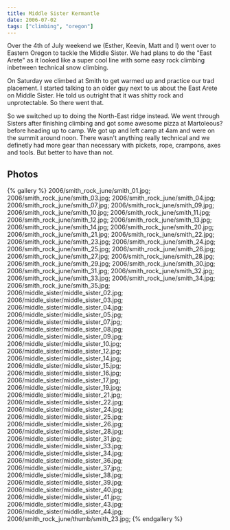 ```yaml
---
title: Middle Sister Kermantle
date: 2006-07-02
tags: ["climbing", "oregon"]
---
```

Over the 4th of July weekend we (Esther, Keevin, Matt and I) went over to Eastern Oregon to tackle the Middle Sister.  We had plans to do the "East Arete" as it looked like a super cool line with some easy rock climbing inbetween technical snow climbing.

On Saturday we climbed at Smith to get warmed up and practice our trad placement.  I started talking to an older guy next to us about the East Arete on Middle Sister.  He told us outright that it was shitty rock and unprotectable.  So there went that.

So we switched up to doing the North-East ridge instead.  We went through Sisters after finishing climbing and got some awesome pizza at Martoleous? before heading up to camp.  We got up and left camp at 4am and were on the summit around noon.  There wasn't anything really technical and we definetly had more gear than necessary with pickets, rope, crampons, axes and tools.  But better to have than not.


## Photos 

{% gallery %} 
2006/smith_rock_june/smith_01.jpg;
2006/smith_rock_june/smith_03.jpg;
2006/smith_rock_june/smith_04.jpg;
2006/smith_rock_june/smith_07.jpg;
2006/smith_rock_june/smith_09.jpg;
2006/smith_rock_june/smith_10.jpg;
2006/smith_rock_june/smith_11.jpg;
2006/smith_rock_june/smith_12.jpg;
2006/smith_rock_june/smith_13.jpg;
2006/smith_rock_june/smith_14.jpg;
2006/smith_rock_june/smith_20.jpg;
2006/smith_rock_june/smith_21.jpg;
2006/smith_rock_june/smith_22.jpg;
2006/smith_rock_june/smith_23.jpg;
2006/smith_rock_june/smith_24.jpg;
2006/smith_rock_june/smith_25.jpg;
2006/smith_rock_june/smith_26.jpg;
2006/smith_rock_june/smith_27.jpg;
2006/smith_rock_june/smith_28.jpg;
2006/smith_rock_june/smith_29.jpg;
2006/smith_rock_june/smith_30.jpg;
2006/smith_rock_june/smith_31.jpg;
2006/smith_rock_june/smith_32.jpg;
2006/smith_rock_june/smith_33.jpg;
2006/smith_rock_june/smith_34.jpg;
2006/smith_rock_june/smith_35.jpg;
2006/middle_sister/middle_sister_02.jpg;
2006/middle_sister/middle_sister_03.jpg;
2006/middle_sister/middle_sister_04.jpg;
2006/middle_sister/middle_sister_05.jpg;
2006/middle_sister/middle_sister_07.jpg;
2006/middle_sister/middle_sister_08.jpg;
2006/middle_sister/middle_sister_09.jpg;
2006/middle_sister/middle_sister_10.jpg;
2006/middle_sister/middle_sister_12.jpg;
2006/middle_sister/middle_sister_14.jpg;
2006/middle_sister/middle_sister_15.jpg;
2006/middle_sister/middle_sister_16.jpg;
2006/middle_sister/middle_sister_17.jpg;
2006/middle_sister/middle_sister_19.jpg;
2006/middle_sister/middle_sister_21.jpg;
2006/middle_sister/middle_sister_22.jpg;
2006/middle_sister/middle_sister_24.jpg;
2006/middle_sister/middle_sister_25.jpg;
2006/middle_sister/middle_sister_26.jpg;
2006/middle_sister/middle_sister_28.jpg;
2006/middle_sister/middle_sister_31.jpg;
2006/middle_sister/middle_sister_33.jpg;
2006/middle_sister/middle_sister_34.jpg;
2006/middle_sister/middle_sister_36.jpg;
2006/middle_sister/middle_sister_37.jpg;
2006/middle_sister/middle_sister_38.jpg;
2006/middle_sister/middle_sister_39.jpg;
2006/middle_sister/middle_sister_40.jpg;
2006/middle_sister/middle_sister_41.jpg;
2006/middle_sister/middle_sister_43.jpg;
2006/middle_sister/middle_sister_44.jpg;
2006/smith_rock_june/thumb/smith_23.jpg;
{% endgallery %}
